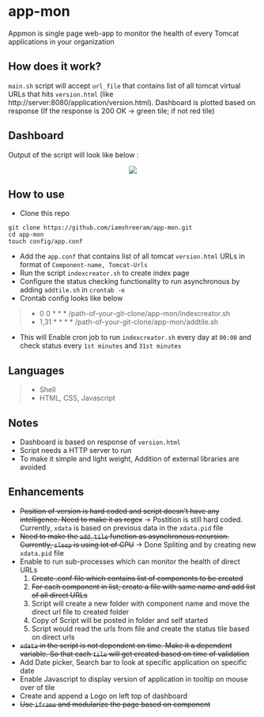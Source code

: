 # app-mon
Appmon is single page web-app to monitor the health of every Tomcat applications in your organization

## How does it work?
`main.sh` script will accept `url_file` that contains list of all tomcat virtual URLs that hits `version.html` (like http://server:8080/application/version.html). Dashboard is plotted based on response (If the response is 200 OK -> green tile; if not red tile)

##  Dashboard
Output of the script will look like below :

<p align="center">
    <a href="#">
        <img src="https://raw.githubusercontent.com/iamshreeram/app-mon/master/images/AppStatus.png" />
    </a>
    <br>
</p>

## How to use

* Clone this repo 
```
git clone https://github.com/iamshreeram/app-mon.git
cd app-mon
touch config/app.conf
```
* Add the `app.conf` that contains list of all tomcat `version.html` URLs in format of `Component-name, Tomcat-Urls `
* Run the script `indexcreator.sh` to create index page
* Configure the status checking functionality to run asynchronous by adding `addtile.sh` in `crontab -e`
* Crontab config looks like below

> * 0 0 * * * /path-of-your-git-clone/app-mon/indexcreator.sh
> * 1,31 * * * * /path-of-your-git-clone/app-mon/addtile.sh

* This will Enable cron job to run `indexcreator.sh` every day at `00:00` and check status every `1st minutes` and `31st minutes`

## Languages
> * Shell
> * HTML, CSS, Javascript 

## Notes 
* Dashboard is based on response of `version.html`
* Script needs a HTTP server to run
* To make it simple and light weight, Addition of external libraries are avoided 
 
## Enhancements
* ~~Position of version is hard coded and script doesn't have any intelligence. Need to make it as regex~~ -> Postition is still hard coded. Currently, `xdata` is based on previous data in the `xdata.pid` file  
* ~~Need to make the `add_tile` function as asynchronous recursion. Currently, `sleep` is using lot of CPU~~ -> Done Spliting and by creating new `xdata.pid` file
* Enable to run sub-processes which can monitor the health of direct URLs
	1. ~~Create .conf file which contains list of components to be created~~ 
	2. ~~For each component in list, create a file with same name and add list of all direct URLs~~
	3. Script will create a new folder with component name and move the direct url file to created folder
	4. Copy of Script will be posted in folder and self started
	5. Script would read the urls from file and create the status tile based on direct urls
* ~~`xdata` in the script is not dependent on time. Make it a dependent variable. So that each `tile` will get created based on time of validation~~
* Add Date picker, Search bar to look at specific application on specific date
* Enable Javascript to display version of application in tooltip on mouse over of tile
* Create and append a Logo on left top of dashboard 
* ~~Use `iframe` and modularize the page based on component~~
